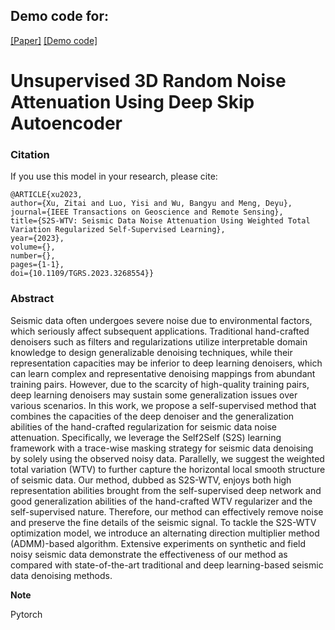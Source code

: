 ## Demo code for:


[[Paper]](https://ieeexplore.ieee.org/document/10105620)
[[Demo code]](https://github.com/XuZitai/S2S-WTV/blob/main/S2S_WTV.py)
# Unsupervised 3D Random Noise Attenuation Using Deep Skip Autoencoder  


### Citation

If you use this model in your research, please cite:

    @ARTICLE{xu2023,
    author={Xu, Zitai and Luo, Yisi and Wu, Bangyu and Meng, Deyu},
    journal={IEEE Transactions on Geoscience and Remote Sensing}, 
    title={S2S-WTV: Seismic Data Noise Attenuation Using Weighted Total Variation Regularized Self-Supervised Learning}, 
    year={2023},
    volume={},
    number={},
    pages={1-1},
    doi={10.1109/TGRS.2023.3268554}}
     

### Abstract

Seismic data often undergoes severe noise due to environmental factors, which seriously affect subsequent applications. Traditional hand-crafted denoisers such as filters and regularizations utilize interpretable domain knowledge to design generalizable denoising techniques, while their representation capacities may be inferior to deep learning denoisers, which can learn complex and representative denoising mappings from abundant training pairs. However, due to the scarcity of high-quality training pairs, deep learning denoisers may sustain some generalization issues over various scenarios. In this work, we propose a self-supervised method that combines the capacities of the deep denoiser and the generalization abilities of the hand-crafted regularization for seismic data noise attenuation. Specifically, we leverage the Self2Self (S2S) learning framework with a trace-wise masking strategy for seismic data denoising by solely using the observed noisy data. Parallelly, we suggest the weighted total variation (WTV) to further capture the horizontal local smooth structure of seismic data. Our method, dubbed as S2S-WTV, enjoys both high representation abilities brought from the self-supervised deep network and good generalization abilities of the hand-crafted WTV regularizer and the self-supervised nature. Therefore, our method can effectively remove noise and preserve the fine details of the seismic signal. To tackle the S2S-WTV optimization model, we introduce an alternating direction multiplier method (ADMM)-based algorithm. Extensive experiments on synthetic and field noisy seismic data demonstrate the effectiveness of our method as compared with state-of-the-art traditional and deep learning-based seismic data denoising methods.
 

**Note**

Pytorch
